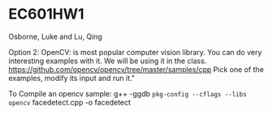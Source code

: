 # EC601HW1
Osborne, Luke and Lu, Qing

Option 2:
OpenCV:  is most popular computer vision library.  You can do very interesting examples with it.  We will be using it in the class.
 https://github.com/opencv/opencv/tree/master/samples/cpp
Pick one of the examples, modify its input and run it."

To Compile an opencv sample: g++ -ggdb `pkg-config --cflags --libs opencv` facedetect.cpp -o facedetect
